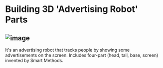 # Building 3D 'Advertising Robot' Parts
![image](https://github.com/Rama-Alyoubi/Building_3D_Advertising_Robot_Parts/assets/128150728/b00b7c84-b991-4716-b8c1-a1b18f24c29f)
--------------------------------------------------------------------------------------------------------------------------------------
It's an advertising robot that tracks people by showing some advertisements on the screen. Includes four-part (head, tall, base, screen) invented by Smart Methods.
